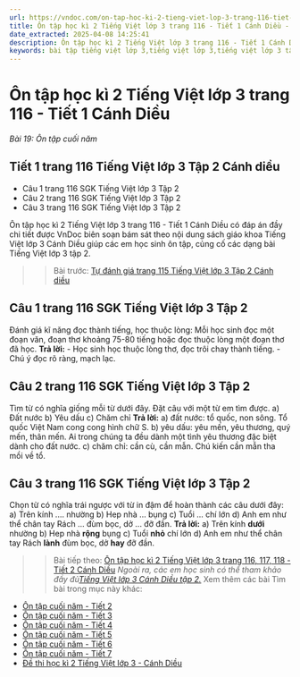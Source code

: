 ```yaml
---
url: https://vndoc.com/on-tap-hoc-ki-2-tieng-viet-lop-3-trang-116-tiet-1-canh-dieu-291635
title: Ôn tập học kì 2 Tiếng Việt lớp 3 trang 116 - Tiết 1 Cánh Diều - Bài 19: Ôn tập cuối năm - VnDoc.com
date_extracted: 2025-04-08 14:25:41
description: Ôn tập học kì 2 Tiếng Việt lớp 3 trang 116 - Tiết 1 Cánh Diều là tài liệu cho các em học sinh tham khảo, củng cố kiến thức Tiếng Việt 3 tập 2.
keywords: bài tập tiếng việt lớp 3,tiếng việt lớp 3,tiếng việt lớp 3 tập 2,bài tập tiếng việt lớp 3 tập 2,tiếng việt 3 tập 2,tiếng việt lớp 3 cánh diều,tiếng việt 3 cánh diều,tiếng việt lớp 3 tập 2 cánh diều,tiếng việt lớp 3 cd,tiếng việt 3 cánh diều tập 2,Ôn tập học kì 2 Tiếng Việt lớp 3 trang 116 Tiết 1
---
```


# Ôn tập học kì 2 Tiếng Việt lớp 3 trang 116 - Tiết 1 Cánh Diều
 _Bài 19: Ôn tập cuối năm_
## Tiết 1 trang 116 Tiếng Việt lớp 3 Tập 2 Cánh diều
  * Câu 1 trang 116 SGK Tiếng Việt lớp 3 Tập 2
  * Câu 2 trang 116 SGK Tiếng Việt lớp 3 Tập 2
  * Câu 3 trang 116 SGK Tiếng Việt lớp 3 Tập 2

Ôn tập học kì 2 Tiếng Việt lớp 3 trang 116 - Tiết 1 Cánh Diều có đáp án đầy chi tiết được VnDoc biên soạn bám sát theo nội dung sách giáo khoa Tiếng Việt lớp 3 Cánh Diều giúp các em học sinh ôn tập, củng cố các dạng bài Tiếng Việt lớp 3 tập 2.
>> Bài trước: [Tự đánh giá trang 115 Tiếng Việt lớp 3 Tập 2 Cánh diều](<https://vndoc.com/tu-danh-gia-trang-115-tieng-viet-lop-3-tap-2-canh-dieu-291632>)
## **Câu 1 trang 116 SGK Tiếng Việt lớp 3 Tập 2**
Đánh giá kĩ năng đọc thành tiếng, học thuộc lòng: Mỗi học sinh đọc một đoạn văn, đoạn thơ khoảng 75-80 tiếng hoặc đọc thuộc lòng một đoạn thơ đã học.
**Trả lời:**
\- Học sinh học thuộc lòng thơ, đọc trôi chay thành tiếng.
\- Chú ý đọc rõ ràng, mạch lạc.
## **Câu 2 trang 116 SGK Tiếng Việt lớp 3 Tập 2**
Tìm từ có nghĩa giống mỗi từ dưới đây. Đặt câu với một từ em tìm được.
a\) Đất nước
b\) Yêu dấu
c\) Chăm chỉ
**Trả lời:**
a\) đất nước: tổ quốc, non sông.
Tổ quốc Việt Nam cong cong hình chữ S.
b\) yêu dấu: yêu mến, yêu thương, quý mến, thân mến.
Ai trong chúng ta đều dành một tình yêu thương đặc biệt dành cho đất nước.
c\) chăm chỉ: cần cù, cần mẫn.
Chú kiến cần mẫn tha mồi về tổ.
## **Câu 3 trang 116 SGK Tiếng Việt lớp 3 Tập 2**
Chọn từ có nghĩa trái ngược với từ in đậm để hoàn thành các câu dưới đây:
a\) Trên kính .... nhường
b\) Hep nhà ... bụng
c\) Tuổi ... chí lớn
d\)
Anh em như thể chân tay
Rách ... đùm bọc, dở ... đỡ đần.
**Trả lời:**
a\) Trên kính **dưới** nhường
b\) Hep nhà **rộng** bụng
c\) Tuổi **nhỏ** chí lớn
d\)
Anh em như thể chân tay
Rách **lành** đùm bọc, dở **hay** đỡ đần.
>> Bài tiếp theo: [Ôn tập học kì 2 Tiếng Việt lớp 3 trang 116, 117, 118 - Tiết 2 Cánh Diều](<https://vndoc.com/on-tap-hoc-ki-2-tieng-viet-lop-3-trang-116-117-118-tiet-2-canh-dieu-291641>)
_Ngoài ra, các em học sinh có thể tham khảo đầy đủ[Tiếng Việt lớp 3 Cánh Diều tập 2.](<https://vndoc.com/tieng-viet-lop-3-cd-tap2>)_
Xem thêm các bài Tìm bài trong mục này khác:
  * [Ôn tập cuối năm - Tiết 2](</on-tap-hoc-ki-2-tieng-viet-lop-3-trang-116-117-118-tiet-2-canh-dieu-291641>)
  * [Ôn tập cuối năm - Tiết 3](</on-tap-hoc-ki-2-tieng-viet-lop-3-trang-118-tiet-3-canh-dieu-291642>)
  * [Ôn tập cuối năm - Tiết 4](</on-tap-hoc-ki-2-tieng-viet-lop-3-trang-119-tiet-4-canh-dieu-291644>)
  * [Ôn tập cuối năm - Tiết 5](</on-tap-hoc-ki-2-tieng-viet-lop-3-trang-119-120-tiet-5-canh-dieu-291646>)
  * [Ôn tập cuối năm - Tiết 6](</on-tap-hoc-ki-2-tieng-viet-lop-3-trang-120-121-122-tiet-6-canh-dieu-291648>)
  * [Ôn tập cuối năm - Tiết 7](</on-tap-hoc-ki-2-tieng-viet-lop-3-trang-122-tiet-7-canh-dieu-291651>)
  * [Đề thi học kì 2 Tiếng Việt lớp 3 - Cánh Diều](</de-thi-hoc-ki-2-lop-3-mon-tieng-viet-canh-dieu>)

